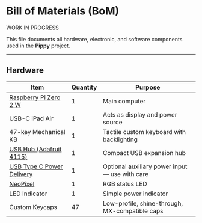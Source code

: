# Bill of Materials (BoM)

WORK IN PROGRESS

This file documents all hardware, electronic, and software components used in the **Pippy** project.

---

## Hardware

| Item                                                               | Quantity | Purpose                                        |
| ------------------------------------------------------------------ | -------- | ---------------------------------------------- |
| [Raspberry Pi Zero 2 W](https://www.raspberrypi.com/products/)     | 1        | Main computer                                  |
| USB-C iPad Air                                                     | 1        | Acts as display and power source               |
| 47-key Mechanical KB                                               | 1        | Tactile custom keyboard with backlighting      |
| [USB Hub (Adafruit 4115)](https://www.adafruit.com/product/4115)   | 1        | Compact USB expansion hub                      |
| [USB Type C Power Delivery](https://www.adafruit.com/product/5991) | 1        | Optional auxiliary power input — use with care |
| [NeoPixel](https://www.adafruit.com/product/1734)                  | 1        | RGB status LED                                 |
| LED Indicator                                                      | 1        | Simple power indicator                         |
| Custom Keycaps                                                     | 47       | Low-profile, shine-through, MX-compatible caps |
